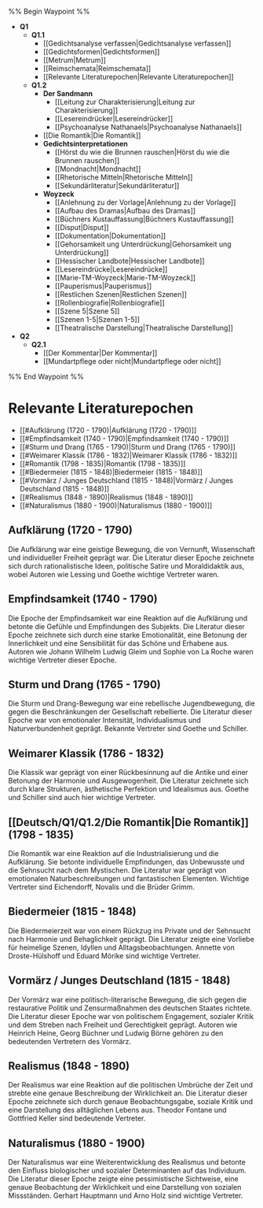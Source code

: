 %% Begin Waypoint %%
- **Q1**
	- **Q1.1**
		- [[Gedichtsanalyse verfassen|Gedichtsanalyse verfassen]]
		- [[Gedichtsformen|Gedichtsformen]]
		- [[Metrum|Metrum]]
		- [[Reimschemata|Reimschemata]]
		- [[Relevante Literaturepochen|Relevante Literaturepochen]]
	- **Q1.2**
		- **Der Sandmann**
			- [[Leitung zur Charakterisierung|Leitung zur Charakterisierung]]
			- [[Lesereindrücker|Lesereindrücker]]
			- [[Psychoanalyse Nathanaels|Psychoanalyse Nathanaels]]
		- [[Die Romantik|Die Romantik]]
		- **Gedichtsinterpretationen**
			- [[Hörst du wie die Brunnen rauschen|Hörst du wie die Brunnen rauschen]]
			- [[Mondnacht|Mondnacht]]
			- [[Rhetorische Mitteln|Rhetorische Mitteln]]
			- [[Sekundärliteratur|Sekundärliteratur]]
		- **Woyzeck**
			- [[Anlehnung zu der Vorlage|Anlehnung zu der Vorlage]]
			- [[Aufbau des Dramas|Aufbau des Dramas]]
			- [[Büchners Kustauffassung|Büchners Kustauffassung]]
			- [[Disput|Disput]]
			- [[Dokumentation|Dokumentation]]
			- [[Gehorsamkeit ung Unterdrückung|Gehorsamkeit ung Unterdrückung]]
			- [[Hessischer Landbote|Hessischer Landbote]]
			- [[Lesereindrücke|Lesereindrücke]]
			- [[Marie-TM-Woyzeck|Marie-TM-Woyzeck]]
			- [[Pauperismus|Pauperismus]]
			- [[Restlichen Szenen|Restlichen Szenen]]
			- [[Rollenbiografie|Rollenbiografie]]
			- [[Szene 5|Szene 5]]
			- [[Szenen 1-5|Szenen 1-5]]
			- [[Theatralische Darstellung|Theatralische Darstellung]]
- **Q2**
	- **Q2.1**
		- [[Der Kommentar|Der Kommentar]]
		- [[Mundartpflege oder nicht|Mundartpflege oder nicht]]

%% End Waypoint %%

# Relevante Literaturepochen

- [[#Aufklärung (1720 - 1790)|Aufklärung (1720 - 1790)]]
- [[#Empfindsamkeit (1740 - 1790)|Empfindsamkeit (1740 - 1790)]]
- [[#Sturm und Drang (1765 - 1790)|Sturm und Drang (1765 - 1790)]]
- [[#Weimarer Klassik (1786 - 1832)|Weimarer Klassik (1786 - 1832)]]
- [[#Romantik (1798 - 1835)|Romantik (1798 - 1835)]]
- [[#Biedermeier (1815 - 1848)|Biedermeier (1815 - 1848)]]
- [[#Vormärz / Junges Deutschland (1815 - 1848)|Vormärz / Junges Deutschland (1815 - 1848)]]
- [[#Realismus (1848 - 1890)|Realismus (1848 - 1890)]]
- [[#Naturalismus (1880 - 1900)|Naturalismus (1880 - 1900)]]

## Aufklärung (1720 - 1790)
Die Aufklärung war eine geistige Bewegung, die von Vernunft, Wissenschaft und individueller Freiheit geprägt war. Die Literatur dieser Epoche zeichnete sich durch rationalistische Ideen, politische Satire und Moraldidaktik aus, wobei Autoren wie Lessing und Goethe wichtige Vertreter waren.

## Empfindsamkeit (1740 - 1790)
Die Epoche der Empfindsamkeit war eine Reaktion auf die Aufklärung und betonte die Gefühle und Empfindungen des Subjekts. Die Literatur dieser Epoche zeichnete sich durch eine starke Emotionalität, eine Betonung der Innerlichkeit und eine Sensibilität für das Schöne und Erhabene aus. Autoren wie Johann Wilhelm Ludwig Gleim und Sophie von La Roche waren wichtige Vertreter dieser Epoche.

## Sturm und Drang (1765 - 1790)
Die Sturm und Drang-Bewegung war eine rebellische Jugendbewegung, die gegen die Beschränkungen der Gesellschaft rebellierte. Die Literatur dieser Epoche war von emotionaler Intensität, Individualismus und Naturverbundenheit geprägt. Bekannte Vertreter sind Goethe und Schiller.

## Weimarer Klassik (1786 - 1832)
Die Klassik war geprägt von einer Rückbesinnung auf die Antike und einer Betonung der Harmonie und Ausgewogenheit. Die Literatur zeichnete sich durch klare Strukturen, ästhetische Perfektion und Idealismus aus. Goethe und Schiller sind auch hier wichtige Vertreter.

## [[Deutsch/Q1/Q1.2/Die Romantik|Die Romantik]] (1798 - 1835)
Die Romantik war eine Reaktion auf die Industrialisierung und die Aufklärung. Sie betonte individuelle Empfindungen, das Unbewusste und die Sehnsucht nach dem Mystischen. Die Literatur war geprägt von emotionalen Naturbeschreibungen und fantastischen Elementen. Wichtige Vertreter sind Eichendorff, Novalis und die Brüder Grimm.

## Biedermeier (1815 - 1848)
Die Biedermeierzeit war von einem Rückzug ins Private und der Sehnsucht nach Harmonie und Behaglichkeit geprägt. Die Literatur zeigte eine Vorliebe für heimelige Szenen, Idyllen und Alltagsbeobachtungen. Annette von Droste-Hülshoff und Eduard Mörike sind wichtige Vertreter.

## Vormärz / Junges Deutschland (1815 - 1848)
Der Vormärz war eine politisch-literarische Bewegung, die sich gegen die restaurative Politik und Zensurmaßnahmen des deutschen Staates richtete. Die Literatur dieser Epoche war von politischem Engagement, sozialer Kritik und dem Streben nach Freiheit und Gerechtigkeit geprägt. Autoren wie Heinrich Heine, Georg Büchner und Ludwig Börne gehören zu den bedeutenden Vertretern des Vormärz.

## Realismus (1848 - 1890)
Der Realismus war eine Reaktion auf die politischen Umbrüche der Zeit und strebte eine genaue Beschreibung der Wirklichkeit an. Die Literatur dieser Epoche zeichnete sich durch genaue Beobachtungsgabe, soziale Kritik und eine Darstellung des alltäglichen Lebens aus. Theodor Fontane und Gottfried Keller sind bedeutende Vertreter.

## Naturalismus (1880 - 1900)
Der Naturalismus war eine Weiterentwicklung des Realismus und betonte den Einfluss biologischer und sozialer Determinanten auf das Individuum. Die Literatur dieser Epoche zeigte eine pessimistische Sichtweise, eine genaue Beobachtung der Wirklichkeit und eine Darstellung von sozialen Missständen. Gerhart Hauptmann und Arno Holz sind wichtige Vertreter.


 